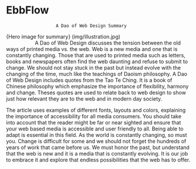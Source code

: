 # EbbFlow

                       A Dao of Web Design Summary
                       
{Hero image for summary} (img/illustration.jpg)                       
                     
A Dao of Web Design discusses the tension between the old ways of printed media vs. the web. 
Web is a new media and one that is constantly changing. Those that are used to printed media such as letters, books and newspapers often find the web daunting and refuse to submit to change. We should not stay stuck in the past but instead evolve with the changing of the time, much like the teachings of Daoism philosophy.
A Dao of Web Design includes quotes from the Tao Te Ching. It is a book of Chinese philosophy which emphasize the importance of flexibility, harmony and change. Theses quotes are used to relate back to web design to show just how relevant they are to the web and in modern day society.

The article uses examples of different fonts, layouts and colors, explaining the importance of accessibility for all media consumers. You should take into account that the reader might be far or near sighted and ensure that your web based media is accessible and user friendly to all. 
Being able to adapt is essential in this field. As the world is constantly changing, so must you. Change is difficult for some and we should not forget the hundreds of years of work that came before us. We must honor the past, but understand that the web is new and it is a media that is constantly evolving. It is our job to embrace it and explore that endless possibilities that the web has to offer.
